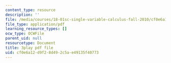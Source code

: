 ```yaml
---
content_type: resource
description: ''
file: /media/courses/18-01sc-single-variable-calculus-fall-2010/cf0e6a12d9f28d492c5ae49135f40773_YN7k_bXXggY.pdf
file_type: application/pdf
learning_resource_types: []
ocw_type: OCWFile
parent_uid: null
resourcetype: Document
title: 3play pdf file
uid: cf0e6a12-d9f2-8d49-2c5a-e49135f40773
---
```

